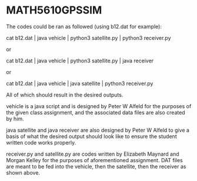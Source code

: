 # MATH5610GPSSIM

The codes could be ran as followed (using b12.dat for example):

cat b12.dat | java vehicle | python3 satellite.py | python3 receiver.py

or

cat b12.dat | java vehicle | python3 satellite.py | java receiver

or

cat b12.dat | java vehicle | java satellite | python3 receiver.py

All of which should result in the desired outputs.

vehicle is a java script and is designed by Peter W Alfeld for the purposes of the given class assignment, and the associated data files are also created by him.

java satellite and java receiver are also designed by Peter W Alfeld to give a basis of what the desired output should look like to ensure the student written code works properly.

receiver.py and satellite.py are codes written by Elizabeth Maynard and Morgan Kelley for the purposes of aforementioned assignment. DAT files are meant to be fed into the vehicle, then the satellite, then the receiver as shown above. 
